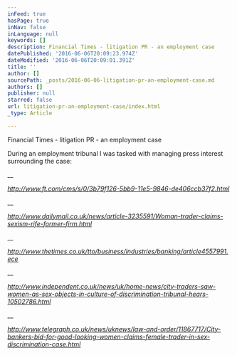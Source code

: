 ```yaml
---
inFeed: true
hasPage: true
inNav: false
inLanguage: null
keywords: []
description: Financial Times - litigation PR - an employment case
datePublished: '2016-06-06T20:09:23.974Z'
dateModified: '2016-06-06T20:09:01.391Z'
title: ''
author: []
sourcePath: _posts/2016-06-06-litigation-pr-an-employment-case.md
authors: []
publisher: null
starred: false
url: litigation-pr-an-employment-case/index.html
_type: Article

---
```

Financial Times - litigation PR - an employment case

During an employment tribunal I was tasked with managing press interest surrounding the case:

__

_http://www.ft.com/cms/s/0/3b79f126-5bb9-11e5-9846-de406ccb37f2.html_

__

_http://www.dailymail.co.uk/news/article-3235591/Woman-trader-claims-sexism-rife-former-firm.html_

__

_http://www.thetimes.co.uk/tto/business/industries/banking/article4557991.ece_

__

_http://www.independent.co.uk/news/uk/home-news/city-traders-saw-women-as-sex-objects-in-culture-of-discrimination-tribunal-hears-10502786.html_

__

_http://www.telegraph.co.uk/news/uknews/law-and-order/11867717/City-bankers-bid-for-good-looking-women-claims-female-trader-in-sex-discrimination-case.html_